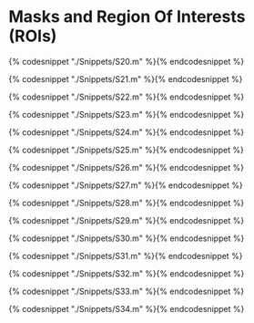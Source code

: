 # Masks and Region Of Interests (ROIs)

{% codesnippet "./Snippets/S20.m" %}{% endcodesnippet %}

{% codesnippet "./Snippets/S21.m" %}{% endcodesnippet %}

{% codesnippet "./Snippets/S22.m" %}{% endcodesnippet %}

{% codesnippet "./Snippets/S23.m" %}{% endcodesnippet %}



{% codesnippet "./Snippets/S24.m" %}{% endcodesnippet %}

{% codesnippet "./Snippets/S25.m" %}{% endcodesnippet %}

{% codesnippet "./Snippets/S26.m" %}{% endcodesnippet %}

{% codesnippet "./Snippets/S27.m" %}{% endcodesnippet %}

{% codesnippet "./Snippets/S28.m" %}{% endcodesnippet %}

{% codesnippet "./Snippets/S29.m" %}{% endcodesnippet %}

{% codesnippet "./Snippets/S30.m" %}{% endcodesnippet %}

{% codesnippet "./Snippets/S31.m" %}{% endcodesnippet %}

{% codesnippet "./Snippets/S32.m" %}{% endcodesnippet %}

{% codesnippet "./Snippets/S33.m" %}{% endcodesnippet %}

{% codesnippet "./Snippets/S34.m" %}{% endcodesnippet %}